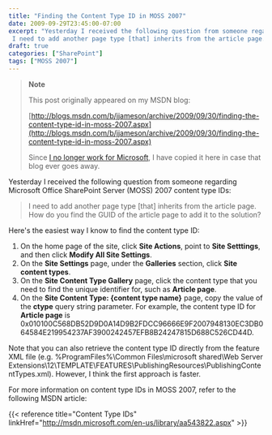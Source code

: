 ```yaml
---
title: "Finding the Content Type ID in MOSS 2007"
date: 2009-09-29T23:45:00-07:00
excerpt: "Yesterday I received the following question from someone regarding Microsoft Office SharePoint Server (MOSS) 2007 content type IDs: 
 I need to add another page type [that] inherits from the article page. How do you find the GUID of the article page..."
draft: true
categories: ["SharePoint"]
tags: ["MOSS 2007"]
---
```


> **Note**
>
> This post originally appeared on my MSDN blog:
>
> [http://blogs.msdn.com/b/jjameson/archive/2009/09/30/finding-the-content-type-id-in-moss-2007.aspx](http://blogs.msdn.com/b/jjameson/archive/2009/09/30/finding-the-content-type-id-in-moss-2007.aspx)
>
> Since [I no longer work for Microsoft](/blog/jjameson/2011/09/02/last-day-with-microsoft), I have copied it here in case that blog ever goes away.

Yesterday I received the following question from someone regarding Microsoft Office SharePoint Server (MOSS) 2007 content type IDs:

> I need to add another page type [that] inherits from the article page. How do you find the GUID of the article page to add it to the solution?

Here's the easiest way I know to find the content type ID:

1. On the home page of the site, click **Site Actions**, point to **Site Setttings**, and then click **Modify All Site Settings**.
2. On the **Site Settings** page, under the **Galleries** section, click **Site content types**.
3. On the **Site Content Type Gallery** page, click the content type that you need to find the unique identifier for, such as **Article page**.
4. On the **Site Content Type: {content type name}** page, copy the value of the **ctype** query string parameter. For example, the content type ID for **Article page** is 0x010100C568DB52D9D0A14D9B2FDCC96666E9F2007948130EC3DB064584E219954237AF3900242457EFB8B24247815D688C526CD44D.

Note that you can also retrieve the content type ID directly from the feature XML file (e.g. %ProgramFiles%\Common Files\microsoft shared\Web Server Extensions\12\TEMPLATE\FEATURES\PublishingResources\PublishingContentTypes.xml). However, I think the first approach is faster.

For more information on content type IDs in MOSS 2007, refer to the following MSDN article:

{{< reference title="Content Type IDs" linkHref="http://msdn.microsoft.com/en-us/library/aa543822.aspx" >}}

